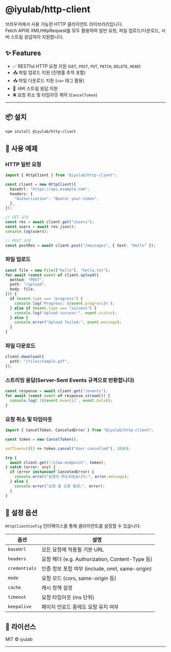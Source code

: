 # @iyulab/http-client

브라우저에서 사용 가능한 HTTP 클라이언트 라이브러리입니다.  
Fetch API와 XMLHttpRequest를 모두 활용하여 일반 요청, 파일 업로드/다운로드, 서버 스트림 응답까지 지원합니다.

## ✨ Features

- ✅ RESTful HTTP 요청 지원 (`GET`, `POST`, `PUT`, `PATCH`, `DELETE`, `HEAD`)
- 📤 파일 업로드 지원 (진행률 추적 포함)
- 📥 파일 다운로드 지원 (`<a>` 태그 활용)
- 🔁 서버 스트림 응답 지원
- ❌ 요청 취소 및 타임아웃 제어 (`CancelToken`)

---

## 📦 설치

```bash
npm install @iyulab/http-client
```

## 🚀 사용 예제

### HTTP 일반 요청
```typescript
import { HttpClient } from "@iyulab/http-client";

const client = new HttpClient({
  baseUrl: "https://api.example.com",
  headers: {
    "Authorization": "Bearer your-token",
  },
});

// GET 요청
const res = await client.get("/users");
const users = await res.json();
console.log(users);

// POST 요청
const postRes = await client.post("/messages", { text: "Hello" });
```

### 파일 업로드
```typescript
const file = new File(["hello"], "hello.txt");
for await (const event of client.upload({
  method: "POST",
  path: "/upload",
  body: file,
})) {
  if (event.type === "progress") {
    console.log(`Progress: ${event.progress}%`);
  } else if (event.type === "success") {
    console.log("Upload success:", event.status);
  } else {
    console.error("Upload failed:", event.message);
  }
}
```

### 파일 다운로드
```typescript
client.download({
  path: "/files/sample.pdf",
});
```

### 스트리밍 응답(Server-Sent Events 규격으로 반환합니다)
```typescript
const response = await client.get("/events");
for await (const event of response.stream()) {
  console.log(`[${event.event}]`, event.data));
}
```

### 요청 취소 및 타임아웃
```typescript
import { CancelToken, CanceledError } from "@iyulab/http-client";

const token = new CancelToken();

setTimeout(() => token.cancel("User cancelled"), 2000);

try {
  await client.get("/slow-endpoint", token);
} catch (error: any) {
  if (error instanceof CanceledError) {
    console.error("요청이 취소되었습니다:", error.message);
  } else {
    console.error("요청 중 오류 발생:", error);
  }
}
```

## 🔧 설정 옵션
`HttpClientConfig` 인터페이스를 통해 클라이언트를 설정할 수 있습니다:

| 옵션 | 설명 |
| ------ | ----------- |
| `baseUrl` | 모든 요청에 적용될 기본 URL |
| `headers` | 요청 헤더 (e.g. Authorization, Content-Type 등) |
| `credentials` | 인증 정보 포함 여부 (include, omit, same-origin) |
| `mode` | 요청 모드 (cors, same-origin 등) |
| `cache` | 캐시 정책 설정 |
| `timeout` | 요청 타임아웃 (ms 단위) |
| `keepalive` | 페이지 언로드 중에도 요청 유지 여부 |

## 📄 라이선스
MIT © iyulab

---
